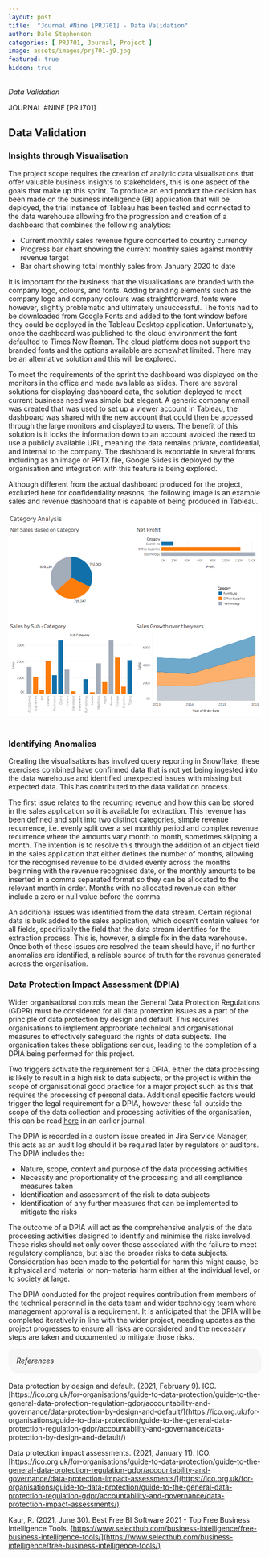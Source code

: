 ```yaml
---
layout: post
title:  "Journal #Nine [PRJ701] - Data Validation" 
author: Dale Stephenson
categories: [ PRJ701, Journal, Project ]
image: assets/images/prj701-j9.jpg
featured: true
hidden: true
---
```

<i>Data Validation</i>

JOURNAL #NINE [PRJ701]

<h2>Data Validation</h2>
 
<h3>Insights through Visualisation</h3>
 
The project scope requires the creation of analytic data visualisations that offer valuable business insights to stakeholders, this is one aspect of the goals that make up this sprint. To produce an end product the decision has been made on the business intelligence (BI) application that will be deployed, the trial instance of Tableau has been tested and connected to the data warehouse allowing fro the progression and creation of a dashboard that combines the following analytics:
 
- Current monthly sales revenue figure concerted to country currency
- Progress bar chart showing the current monthly sales against monthly revenue target
- Bar chart showing total monthly sales from January 2020 to date
 
It is important for the business that the visualisations are branded with the company logo, colours, and fonts. Adding branding elements such as the company logo and company colours was straightforward, fonts were however, slightly problematic and ultimately unsuccessful. The fonts had to be downloaded from Google Fonts and added to the font window before they could be deployed in the Tableau Desktop application. Unfortunately, once the dashboard was published to the cloud environment the font defaulted to Times New Roman. The cloud platform does not support the branded fonts and the options available are somewhat limited. There may be an alternative solution and this will be explored.
 
To meet the requirements of the sprint the dashboard was displayed on the monitors in the office and made available as slides. There are several solutions for displaying dashboard data, the solution deployed to meet current business need was simple but elegant. A generic company email was created that was used to set up a viewer account in Tableau, the dashboard was shared with the new account that could then be accessed through the large monitors and displayed to users. The benefit of this solution is it locks the information down to an account avoided the need to use a publicly available URL, meaning the data remains private, confidential, and internal to the company. The dashboard is exportable in several forms including as an image or PPTX file, Google Slides is deployed by the organisation and integration with this feature is being explored.
 
Although different from the actual dashboard produced for the project, excluded here for confidentiality reasons, the following image is an example sales and revenue dashboard that is capable of being produced in Tableau.
 
<center><img src="/assets/images/prj-j9-1-TableauDashboard.png" alt="Tableau Data Dashboard"></center><br>
 
<h3>Identifying Anomalies</h3>
 
Creating the visualisations has involved query reporting in Snowflake, these exercises combined have confirmed data that is not yet being ingested into the data warehouse and identified unexpected issues with missing but expected data. This has contributed to the data validation process.
 
The first issue relates to the recurring revenue and how this can be stored in the sales application so it is available for extraction. This revenue has been defined and split into two distinct categories, simple revenue recurrence, i.e. evenly split over a set monthly period and complex revenue recurrence where the amounts vary month to month, sometimes skipping a month. The intention is to resolve this through the addition of an object field in the sales application that either defines the number of months, allowing for the recognised revenue to be divided evenly across the months beginning with the revenue recognised date, or the monthly amounts to be inserted in a comma separated format so they can be allocated to the relevant month in order. Months with no allocated revenue can either include a zero or null value before the comma.
 
An additional issues was identified from the data stream. Certain regional data is bulk added to the sales application, which doesn’t contain values for all fields, specifically the field that the data stream identifies for the extraction process. This is, however, a simple fix in the data warehouse. Once both of these issues are resolved the team should have, if no further anomalies are identified, a reliable source of truth for the revenue generated across the organisation.
 
<h3>Data Protection Impact Assessment (DPIA)</h3>
 
Wider organisational controls mean the General Data Protection Regulations (GDPR) must be considered for all data protection issues as a part of the principle of data protection by design and default. This requires organisations to implement appropriate technical and organisational measures to effectively safeguard the rights of data subjects. The organisation takes these obligations serious, leading to the completion of a DPIA being performed for this project.
 
Two triggers activate the requirement for a DPIA, either the data processing is likely to result in a high risk to data subjects, or the project is within the scope of organisational good practice for a major project such as this that requires the processing of personal data. Additional specific factors would trigger the legal requirement for a DPIA, however these fall outside the scope of the data collection and processing activities of the organisation, this can be read <a href="https://d-stephenson.github.io/prj701/journal/project/2021/09/13/journal-seven-prj701.html">here</a> in an earlier journal.
 
The DPIA is recorded in a custom issue created in Jira Service Manager, this acts as an audit log should it be required later by regulators or auditors. The DPIA includes the:
 
- Nature, scope, context and purpose of the data processing activities 
- Necessity and proportionality of the processing and all compliance measures taken
- Identification and assessment of the risk to data subjects
- Identification of any further measures that can be implemented to mitigate the risks 
 
The outcome of a DPIA will act as the comprehensive analysis of the data processing activities designed to identify and minimise the risks involved. These risks should not only cover those associated with the failure to meet regulatory compliance, but also the broader risks to data subjects. Consideration has been made to the potential for harm this might cause, be it physical and material or non-material harm either at the individual level, or to society at large.
 
The DPIA conducted for the project requires contribution from members of the technical personnel in the data team and wider technology team where management approval is a requirement. It is anticipated that the DPIA will be completed iteratively in line with the wider project, needing updates as the project progresses to ensure all risks are considered and the necessary steps are taken and documented to mitigate those risks.

<div style="background-color: #f6f6f6; padding: 1rem; border-radius: 10px 20px;"> 
    <i>References</i>
</div>
<br>
Data protection by design and default. (2021, February 9). ICO. [https://ico.org.uk/for-organisations/guide-to-data-protection/guide-to-the-general-data-protection-regulation-gdpr/accountability-and-governance/data-protection-by-design-and-default/](https://ico.org.uk/for-organisations/guide-to-data-protection/guide-to-the-general-data-protection-regulation-gdpr/accountability-and-governance/data-protection-by-design-and-default/)

Data protection impact assessments. (2021, January 11). ICO. [https://ico.org.uk/for-organisations/guide-to-data-protection/guide-to-the-general-data-protection-regulation-gdpr/accountability-and-governance/data-protection-impact-assessments/](https://ico.org.uk/for-organisations/guide-to-data-protection/guide-to-the-general-data-protection-regulation-gdpr/accountability-and-governance/data-protection-impact-assessments/)

Kaur, R. (2021, June 30). Best Free BI Software 2021 - Top Free Business Intelligence Tools. [https://www.selecthub.com/business-intelligence/free-business-intelligence-tools/](https://www.selecthub.com/business-intelligence/free-business-intelligence-tools/)